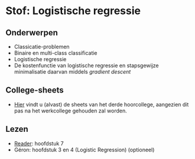 # Stof: Logistische regressie

## Onderwerpen

* Classicatie-problemen
* Binaire en multi-class classificatie
* Logistische regressie
* De kostenfunctie van logistische regressie en stapsgewijze minimalisatie daarvan middels _gradient descent_

## College-sheets

* [Hier](../files/3.logistische-regressie.pdf) vindt u (alvast) de sheets van het derde hoorcollege, aangezien dit pas na het werkcollege gehouden zal worden.

## Lezen

* [Reader](https://blackboard.hanze.nl/bbcswebdav/pid-6341209-dt-content-rid-108927618_2/xid-108927618_2): hoofdstuk 7
* Géron: hoofdstuk 3 en 4 (Logistic Regression) (optioneel)
